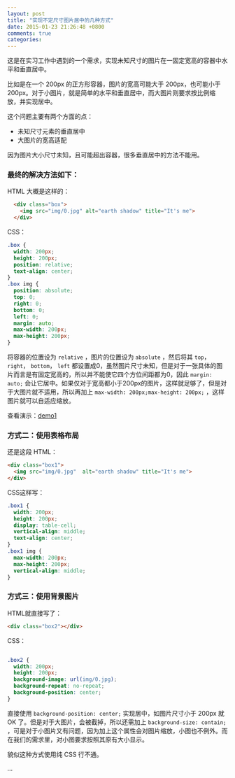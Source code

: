 ```yaml
---
layout: post
title: "实现不定尺寸图片居中的几种方式"
date: 2015-01-23 21:26:48 +0800
comments: true
categories:
---
```


这是在实习工作中遇到的一个需求，实现未知尺寸的图片在一固定宽高的容器中水平和垂直居中。


比如是在一个 200px 的正方形容器，图片的宽高可能大于 200px，也可能小于 200px。对于小图片，就是简单的水平和垂直居中，而大图片则要求按比例缩放，并实现居中。

这个问题主要有两个方面的点：

* 未知尺寸元素的垂直居中
* 大图片的宽高适配


因为图片大小尺寸未知，且可能超出容器，很多垂直居中的方法不能用。

### 最终的解决方法如下：

<!-- more -->

HTML 大概是这样的：

```html
  <div class="box">
    <img src="img/0.jpg" alt="earth shadow" title="It's me">
  </div>
```

CSS：

```css
.box {
  width: 200px;
  height: 200px;
  position: relative;
  text-align: center;
}
.box img {
  position: absolute;
  top: 0;
  right: 0;
  bottom: 0;
  left: 0;
  margin: auto;
  max-width: 200px;
  max-height: 200px;
}
```

将容器的位置设为 `relative` ，图片的位置设为 `absolute` ，然后将其 `top`， `right`， `bottom`， `left` 都设置成0，虽然图片尺寸未知，但是对于一张具体的图片而言是有固定宽高的，所以并不能使它四个方位间距都为0，因此 `margin: auto;` 会让它居中。如果仅对于宽高都小于200px的图片，这样就足够了，但是对于大图片就不适用，所以再加上 `max-width: 200px;max-height: 200px;` ，这样图片就可以自适应缩放。


查看演示：[demo1](http://mirreal.github.io/demo/image-center/1.html)

### 方式二：使用表格布局

还是这段 HTML：

```html
<div class="box1">
  <img src="img/0.jpg"  alt="earth shadow" title="It's me">
</div>
```

CSS这样写：

```css
.box1 {
  width: 200px;
  height: 200px;
  display: table-cell;
  vertical-align: middle;
  text-align: center;
}
.box1 img {
  max-width: 200px;
  max-height: 200px;
  vertical-align: middle;
}
```

### 方式三：使用背景图片

HTML就直接写了：

```html
<div class="box2"></div>
```

CSS：

```css

.box2 {
  width: 200px;
  height: 200px;
  background-image: url(img/0.jpg);
  background-repeat: no-repeat;
  background-position: center;
}
```

直接使用 `background-position: center;` 实现居中，如图片尺寸小于 200px 就 OK 了。但是对于大图片，会被截掉，所以还需加上 `background-size: contain;` ，可是对于小图片又有问题，因为加上这个属性会对图片缩放，小图也不例外。而在我们的需求里，对小图要求按照其原有大小显示。

貌似这种方式使用纯 CSS 行不通。

...
